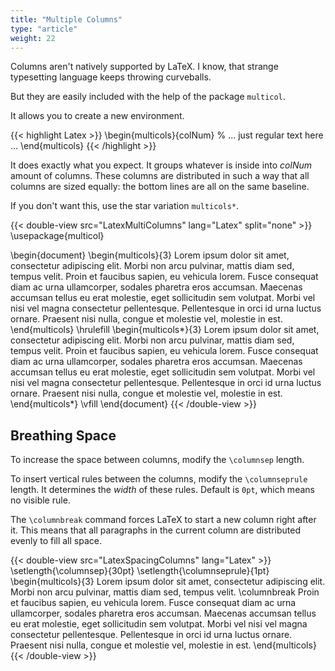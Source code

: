 ```yaml
---
title: "Multiple Columns"
type: "article"
weight: 22
---
```


Columns aren't natively supported by LaTeX. I know, that strange typesetting language keeps throwing curveballs.

But they are easily included with the help of the package `multicol`. 

It allows you to create a new environment.

{{< highlight Latex >}}
\begin{multicols}{colNum}
    % ... just regular text here ... 
\end{multicols}
{{< /highlight >}}

It does exactly what you expect. It groups whatever is inside into *colNum* amount of columns. These columns are distributed in such a way that all columns are sized equally: the bottom lines are all on the same baseline.

If you don't want this, use the star variation `multicols*`.

{{< double-view src="LatexMultiColumns" lang="Latex" split="none" >}}
\usepackage{multicol}

\begin{document}
\begin{multicols}{3}
    Lorem ipsum dolor sit amet, consectetur adipiscing elit. Morbi non arcu pulvinar, mattis diam sed, tempus velit. Proin et faucibus sapien, eu vehicula lorem. Fusce consequat diam ac urna ullamcorper, sodales pharetra eros accumsan. Maecenas accumsan tellus eu erat molestie, eget sollicitudin sem volutpat. Morbi vel nisi vel magna consectetur pellentesque. Pellentesque in orci id urna luctus ornare. Praesent nisi nulla, congue et molestie vel, molestie in est.
\end{multicols}
\hrulefill
\begin{multicols*}{3}
    Lorem ipsum dolor sit amet, consectetur adipiscing elit. Morbi non arcu pulvinar, mattis diam sed, tempus velit. Proin et faucibus sapien, eu vehicula lorem. Fusce consequat diam ac urna ullamcorper, sodales pharetra eros accumsan. Maecenas accumsan tellus eu erat molestie, eget sollicitudin sem volutpat. Morbi vel nisi vel magna consectetur pellentesque. Pellentesque in orci id urna luctus ornare. Praesent nisi nulla, congue et molestie vel, molestie in est.
\end{multicols*}
\vfill
\end{document}
{{< /double-view >}}

## Breathing Space

To increase the space between columns, modify the `\columnsep` length.

To insert vertical rules between the columns, modify the `\columnseprule` length. It determines the _width_ of these rules. Default is `0pt`, which means no visible rule.

The `\columnbreak` command forces LaTeX to start a new column right after it. This means that all paragraphs in the current column are distributed evenly to fill all space.

{{< double-view src="LatexSpacingColumns" lang="Latex" >}}
\setlength{\columnsep}{30pt}
\setlength{\columnseprule}{1pt}
\begin{multicols}{3}
    Lorem ipsum dolor sit amet, consectetur adipiscing elit. Morbi non arcu pulvinar, mattis diam sed, tempus velit. \columnbreak Proin et faucibus sapien, eu vehicula lorem. Fusce consequat diam ac urna ullamcorper, sodales pharetra eros accumsan. Maecenas accumsan tellus eu erat molestie, eget sollicitudin sem volutpat. Morbi vel nisi vel magna consectetur pellentesque. Pellentesque in orci id urna luctus ornare. Praesent nisi nulla, congue et molestie vel, molestie in est.
\end{multicols}
{{< /double-view >}}